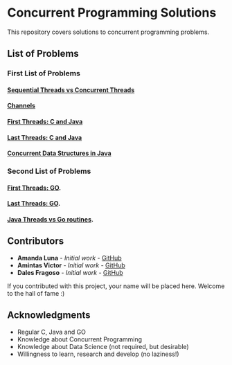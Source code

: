 # Concurrent Programming Solutions

This repository covers solutions to concurrent programming problems.

## List of Problems

### First List of Problems

#### [Sequential Threads vs Concurrent Threads](./List%201/1)

#### [Channels](./List%201/2)

#### [First Threads: C and Java](./List%201/3)

#### [Last Threads: C and Java](./List%201/4)

#### [Concurrent Data Structures in Java](./List%201/5)

### Second List of Problems

#### [First Threads: GO](./List%202/1).

#### [Last Threads: GO](./List%202/2).

#### [Java Threads vs Go routines](./List%202/3).


## Contributors
* **Amanda Luna** - *Initial work* - [GitHub](https://github.com/avdluna) 
* **Amintas Victor** - *Initial work* - [GitHub](https://github.com/amintasvrp)
* **Dales Fragoso** - *Initial work* - [GitHub](https://github.com/dalesEwerton)

 If you contributed with this project, your name will be placed here. Welcome to the hall of fame :)

## Acknowledgments
* Regular C, Java and GO
* Knowledge about Concurrent Programming
* Knowledge about Data Science (not required, but desirable)
* Willingness to learn, research and develop (no laziness!)
